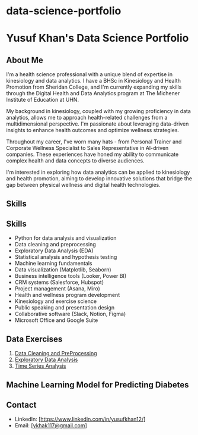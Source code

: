 # data-science-portfolio
# Yusuf Khan's Data Science Portfolio

## About Me

I'm a health science professional with a unique blend of expertise in kinesiology and data analytics. I have a BHSc in Kinesiology and Health Promotion from Sheridan College, and I'm currently expanding my skills through the Digital Health and Data Analytics program at The Michener Institute of Education at UHN.

My background in kinesiology, coupled with my growing proficiency in data analytics, allows me to approach health-related challenges from a multidimensional perspective. I'm passionate about leveraging data-driven insights to enhance health outcomes and optimize wellness strategies.

Throughout my career, I've worn many hats - from Personal Trainer and Corporate Wellness Specialist to Sales Representative in AI-driven companies. These experiences have honed my ability to communicate complex health and data concepts to diverse audiences.

I'm interested in exploring how data analytics can be applied to kinesiology and health promotion, aiming to develop innovative solutions that bridge the gap between physical wellness and digital health technologies.

## Skills
## Skills

- Python for data analysis and visualization
- Data cleaning and preprocessing
- Exploratory Data Analysis (EDA)
- Statistical analysis and hypothesis testing
- Machine learning fundamentals
- Data visualization (Matplotlib, Seaborn)
- Business intelligence tools (Looker, Power BI)
- CRM systems (Salesforce, Hubspot)
- Project management (Asana, Miro)
- Health and wellness program development
- Kinesiology and exercise science
- Public speaking and presentation design
- Collaborative software (Slack, Notion, Figma)
- Microsoft Office and Google Suite

## Data Exercises
1. [Data Cleaning and PreProcessing](./data-cleaning-preprocessing)
2. [Exploratory Data Analysis](./exploratory-data-analysis)
3. [Time Series Analysis](./time-series-analysis/TimeSeriesAnalysis.ipynb)

## Machine Learning Model for Predicting Diabetes

## Contact
- LinkedIn: [https://www.linkedin.com/in/yusufkhan12/]
- Email: [ykhak117@gmail.com]
